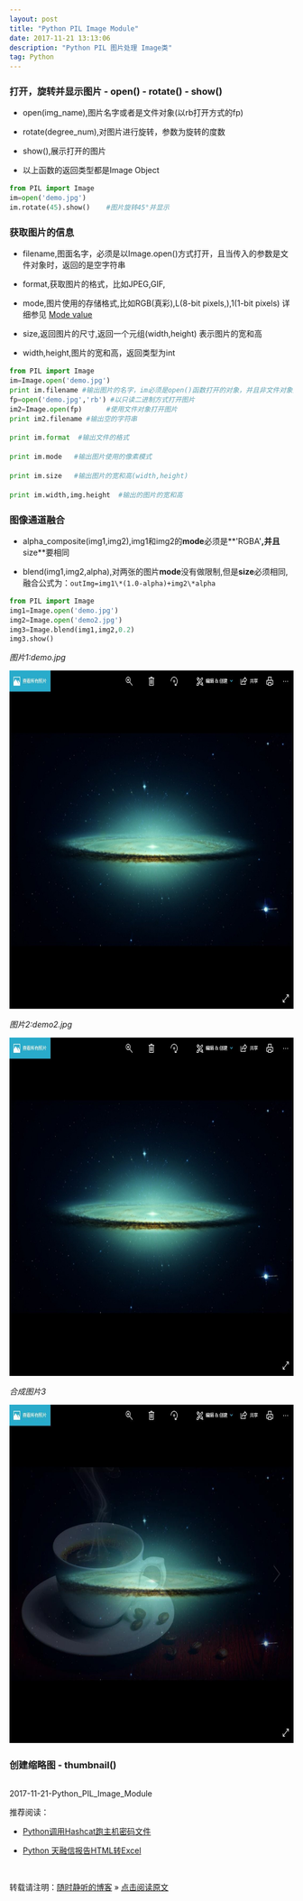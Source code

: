 ```yaml
--- 
layout: post
title: "Python PIL Image Module"
date: 2017-11-21 13:13:06 
description: "Python PIL 图片处理 Image类"
tag: Python
---
```


### 打开，旋转并显示图片 - open() - rotate() - show()


- open(img_name),图片名字或者是文件对象(以rb打开方式的fp)

- rotate(degree_num),对图片进行旋转，参数为旋转的度数

- show(),展示打开的图片

- 以上函数的返回类型都是Image Object

```Python
from PIL import Image
im=open('demo.jpg')
im.rotate(45).show()    #图片旋转45°并显示
```

### 获取图片的信息 

- filename,图面名字，必须是以Image.open()方式打开，且当传入的参数是文件对象时，返回的是空字符串

- format,获取图片的格式，比如JPEG,GIF,

- mode,图片使用的存储格式,比如RGB(真彩),L(8-bit pixels,),1(1-bit pixels) 详细参见 [Mode value](http://pillow.readthedocs.io/en/latest/handbook/concepts.html#concept-modes)

- size,返回图片的尺寸,返回一个元组(width,height) 表示图片的宽和高

- width,height,图片的宽和高，返回类型为int

```Python
from PIL import Image
im=Image.open('demo.jpg')
print im.filename #输出图片的名字，im必须是open()函数打开的对象，并且非文件对象打开的方式
fp=open('demo.jpg','rb') #以只读二进制方式打开图片
im2=Image.open(fp)      #使用文件对象打开图片
print im2.filename #输出空的字符串

print im.format  #输出文件的格式

print im.mode   #输出图片使用的像素模式

print im.size   #输出图片的宽和高(width,height)

print im.width,img.height  #输出的图片的宽和高

```

### 图像通道融合

- alpha_composite(img1,img2),img1和img2的**mode**必须是**'RGBA'**,并且**size**要相同

- blend(img1,img2,alpha),对两张的图片**mode**没有做限制,但是**size**必须相同,融合公式为：`outImg=img1\*(1.0-alpha)+img2\*alpha`

```Python
from PIL import Image
img1=Image.open('demo.jpg')
img2=Image.open('demo2.jpg')
img3=Image.blend(img1,img2,0.2)
img3.show()
```
*图片1:demo.jpg*

<img src="/images/posts/Python/PIL/demo.jpg" height="600" width="800">

*图片2:demo2.jpg*

<img src="/images/posts/Python/PIL/demo.jpg" height="600" width="800">

*合成图片3*

<img src="/images/posts/Python/PIL/blend.jpg" height="600" width="800">


### 创建缩略图 - thumbnail()

```Python


```

















2017-11-21-Python_PIL_Image_Module


推荐阅读：

- [Python调用Hashcat跑主机密码文件](http://ssjt21.github.io/2017/11/Python_Hashcatshell/)

- [Python 天融信报告HTML转Excel](http://ssjt21.github.io/2017/11/Python_HtmltoExcel/)

<br>

转载请注明：[随时静听的博客](http://ssjt21.github.io) » [点击阅读原文](https://ssjt21.github.io/2017/11/Python_PIL_Image_Module/)